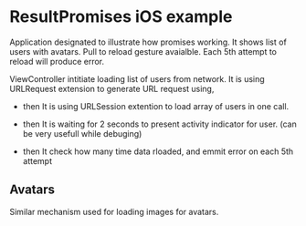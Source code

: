 #  ResultPromises iOS example

Application designated to illustrate how promises working. It shows list of users with avatars. Pull to reload gesture avaialble.
Each 5th attempt to reload will produce error.

ViewController intitiate loading list of users from network.
It is using URLRequest extension to generate URL request using,

* then
It is using URLSession extention to load array of users in one call.

* then
It is waiting for 2 seconds to present activity indicator for user. (can be very usefull while debuging)

* then
It check how many time data rloaded, and emmit error on each 5th attempt

## Avatars

Similar mechanism used for loading images for avatars.
